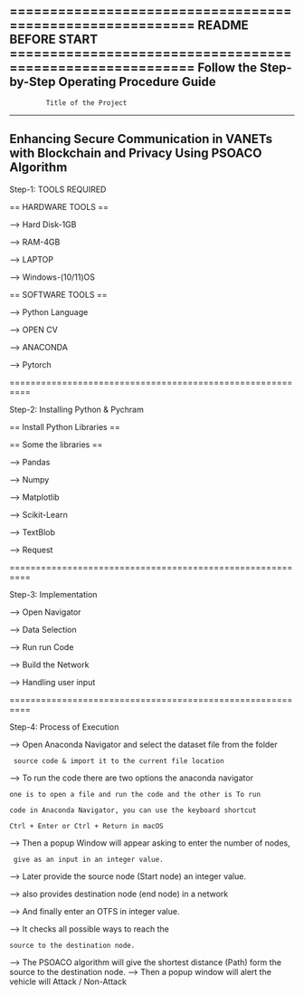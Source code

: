 **==========================================================
                  README BEFORE START
==========================================================**
    Follow the Step-by-Step Operating Procedure Guide
----------------------------------------------------------
             Title of the Project
----------------------------------------------------------
Enhancing Secure Communication in VANETs with Blockchain and 
              Privacy Using PSOACO Algorithm
----------------------------------------------------------
 
Step-1: TOOLS REQUIRED

== HARDWARE TOOLS ==

--> Hard Disk-1GB

--> RAM-4GB

--> LAPTOP

--> Windows-(10/11)OS

== SOFTWARE TOOLS ==

--> Python Language

--> OPEN CV

--> ANACONDA

--> Pytorch

==========================================================

Step-2: Installing Python & Pychram

== Install Python Libraries ==

== Some the libraries ==

--> Pandas

--> Numpy

--> Matplotlib

--> Scikit-Learn

--> TextBlob

--> Request

==========================================================

Step-3: Implementation

--> Open Navigator

--> Data Selection

--> Run run Code

--> Build the Network

--> Handling user input

==========================================================

Step-4: Process of Execution

--> Open Anaconda Navigator and select the dataset file from the folder

     source code & import it to the current file location
     
--> To run the code there are two options the anaconda navigator

    one is to open a file and run the code and the other is To run 
    
    code in Anaconda Navigator, you can use the keyboard shortcut
    
    Ctrl + Enter or Ctrl + Return in macOS
    

--> Then a popup Window will appear asking to enter the number of nodes,

     give as an input in an integer value.

--> Later provide the source node (Start node) an integer value.

--> also provides destination node (end node) in a network

--> And finally enter an OTFS in integer value.

--> It checks all possible ways to reach the 

    source to the destination node.
--> The PSOACO algorithm will give the shortest distance (Path) form
    the source to the destination node.
--> Then a popup window will alert the vehicle will Attack / Non-Attack
    


